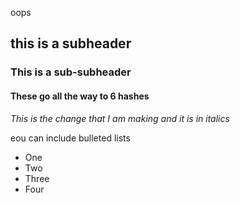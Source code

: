 oops
## this is a subheader

### This is a sub-subheader

#### These go all the way to 6 hashes

*This is the change that I am making and it is in italics*

eou can include bulleted lists
- One
- Two
- Three 
- Four
